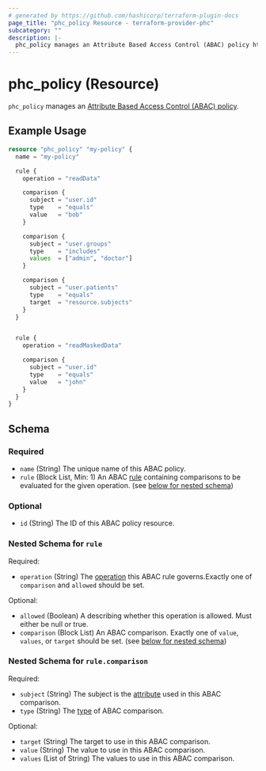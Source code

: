 ```yaml
---
# generated by https://github.com/hashicorp/terraform-plugin-docs
page_title: "phc_policy Resource - terraform-provider-phc"
subcategory: ""
description: |-
  phc_policy manages an Attribute Based Access Control (ABAC) policy https://phc.docs.lifeomic.com/user-guides/access-control#privileges-and-permissions.
---
```


# phc_policy (Resource)

`phc_policy` manages an [Attribute Based Access Control (ABAC) policy](https://phc.docs.lifeomic.com/user-guides/access-control#privileges-and-permissions).

## Example Usage

```terraform
resource "phc_policy" "my-policy" {
  name = "my-policy"

  rule {
    operation = "readData"

    comparison {
      subject = "user.id"
      type    = "equals"
      value   = "bob"
    }

    comparison {
      subject = "user.groups"
      type    = "includes"
      values  = ["admin", "doctor"] 
    }

    comparison {
      subject = "user.patients"
      type    = "equals"
      target  = "resource.subjects"
    }
  }


  rule {
    operation = "readMaskedData"

    comparison {
      subject = "user.id"
      type    = "equals"
      value   = "john"
    }
  }
}
```

<!-- schema generated by tfplugindocs -->
## Schema

### Required

- `name` (String) The unique name of this ABAC policy.
- `rule` (Block List, Min: 1) An ABAC [rule](https://phc.docs.lifeomic.com/development/abac-syntax#rules) containing comparisons to be evaluated for the given operation. (see [below for nested schema](#nestedblock--rule))

### Optional

- `id` (String) The ID of this ABAC policy resource.

<a id="nestedblock--rule"></a>
### Nested Schema for `rule`

Required:

- `operation` (String) The [operation](https://phc.docs.lifeomic.com/development/abac-syntax#operations) this ABAC rule governs.Exactly one of `comparison` and `allowed` should be set.

Optional:

- `allowed` (Boolean) A describing whether this operation is allowed. Must either be null or true.
- `comparison` (Block List) An ABAC comparison. Exactly one of `value`, `values`, or `target` should be set. (see [below for nested schema](#nestedblock--rule--comparison))

<a id="nestedblock--rule--comparison"></a>
### Nested Schema for `rule.comparison`

Required:

- `subject` (String) The subject is the [attribute](https://phc.docs.lifeomic.com/development/abac-syntax#attributes) used in this ABAC comparison.
- `type` (String) The [type](https://phc.docs.lifeomic.com/development/abac-syntax#supported-comparisons) of ABAC comparison.

Optional:

- `target` (String) The target to use in this ABAC comparison.
- `value` (String) The value to use in this ABAC comparison.
- `values` (List of String) The values to use in this ABAC comparison.


